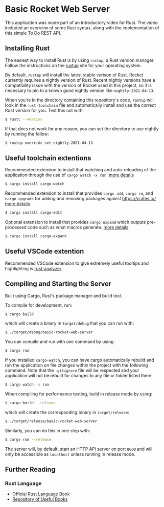 # Basic Rocket Web Server

This application was made part of an introductory video for Rust. The video included an overview of some Rust syntax, along with the implementation of this simple To Do REST API.


## Installing Rust

The easiest way to install Rust is by using `rustup`, a Rust version manager.
Follow the instructions on the [rustup](https://rustup.rs/) site for your operating system.

By default, `rustup` will install the latest stable verison of Rust. Rocket currently requires a nightly version of Rust. Recent nightly versions have a compatibility issue with the version of Rocket used in this project, so it is necessary to pin to a known good nightly version like `nightly-2021-04-13`.

When you're in the directory containing this repository's code, `rustup` will look in the `rust-toolchain` file and automatically install and use the correct Rust version for you. Test this out with:

```sh
$ rustc --version
```

If that does not work for any reason, you can set the directory to use nightly by running the follow:

```sh
$ rustup override set nightly-2021-04-13
```

## Useful toolchain extentions

Recommended extension to install that watching and auto-reloading of the application through the use of `cargo watch -x run`. [more details](https://crates.io/crates/cargo-watch)

```sh
$ cargo install cargo-watch
```

Recommended extension to install that provides `cargo add`, `cargo rm`, and `cargo upgrade` for adding and removing packages against https://crates.io/ [more details](https://crates.io/crates/cargo-edit)

```sh
$ cargo install cargo-edit
```

Optional extension to install that provides `cargo expand` which outputs pre-processed code such as what macros generate. [more details](https://crates.io/crates/cargo-expand)

```sh
$ cargo install cargo-expand
```

## Useful VSCode extention

Recommended VSCode extension to give extremely useful tooltips and highlighting is [rust-analyzer](https://github.com/rust-analyzer/rust-analyzer.git)

## Compiling and Starting the Server

Built using Cargo, Rust's package manager and build tool.

To compile for development, run:

```sh
$ cargo build
```

which will create a binary in `target/debug` that you can run with:

```sh
$ ./target/debug/basic-rocket-web-server
```

You can compile and run with one command by using:

```sh
$ cargo run
```

If you installed `cargo-watch`, you can have cargo automatically rebuild and run the application on file changes within the project with the following command. Note that the `.gitignore` file will be respected and your application will not be rebuilt for changes to any file or folder listed there.

```sh
$ cargo watch -x run
```

When compiling for performance testing, build in release mode by using:

```sh
$ cargo build --release
```

which will create the corresponding binary in `target/release`:

```sh
$ ./target/release/basic-rocket-web-server
```

Similarly, you can do this in one step with:

```sh
$ cargo run --release
```

The server will, by default, start an HTTP API server on port `8000` and will only be accessible as `localhost` unless running in release mode.

## Further Reading

### Rust Language

- [Official Rust Language Book](https://doc.rust-lang.org/book/)
- [Repository of Useful Books](https://github.com/sger/RustBooks)

